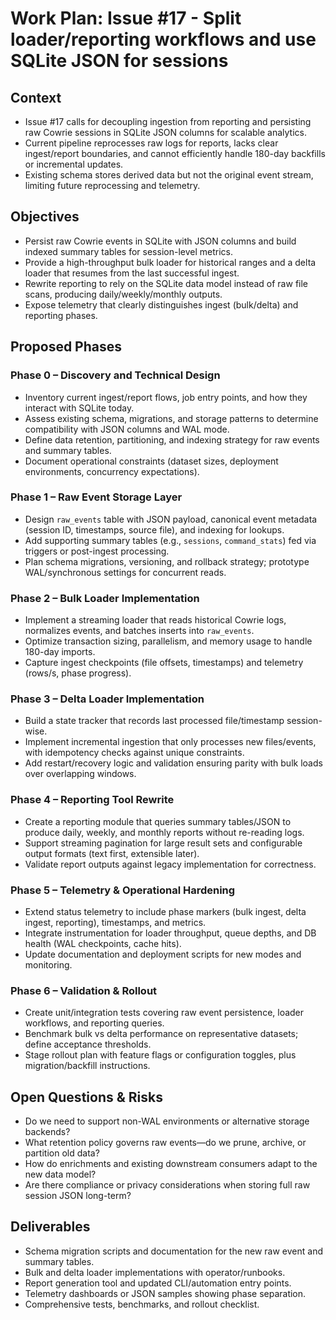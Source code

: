 # Work Plan: Issue #17 - Split loader/reporting workflows and use SQLite JSON for sessions

## Context
- Issue #17 calls for decoupling ingestion from reporting and persisting raw Cowrie sessions in SQLite JSON columns for scalable analytics.
- Current pipeline reprocesses raw logs for reports, lacks clear ingest/report boundaries, and cannot efficiently handle 180-day backfills or incremental updates.
- Existing schema stores derived data but not the original event stream, limiting future reprocessing and telemetry.

## Objectives
- Persist raw Cowrie events in SQLite with JSON columns and build indexed summary tables for session-level metrics.
- Provide a high-throughput bulk loader for historical ranges and a delta loader that resumes from the last successful ingest.
- Rewrite reporting to rely on the SQLite data model instead of raw file scans, producing daily/weekly/monthly outputs.
- Expose telemetry that clearly distinguishes ingest (bulk/delta) and reporting phases.

## Proposed Phases

### Phase 0 – Discovery and Technical Design
- Inventory current ingest/report flows, job entry points, and how they interact with SQLite today.
- Assess existing schema, migrations, and storage patterns to determine compatibility with JSON columns and WAL mode.
- Define data retention, partitioning, and indexing strategy for raw events and summary tables.
- Document operational constraints (dataset sizes, deployment environments, concurrency expectations).

### Phase 1 – Raw Event Storage Layer
- Design `raw_events` table with JSON payload, canonical event metadata (session ID, timestamps, source file), and indexing for lookups.
- Add supporting summary tables (e.g., `sessions`, `command_stats`) fed via triggers or post-ingest processing.
- Plan schema migrations, versioning, and rollback strategy; prototype WAL/synchronous settings for concurrent reads.

### Phase 2 – Bulk Loader Implementation
- Implement a streaming loader that reads historical Cowrie logs, normalizes events, and batches inserts into `raw_events`.
- Optimize transaction sizing, parallelism, and memory usage to handle 180-day imports.
- Capture ingest checkpoints (file offsets, timestamps) and telemetry (rows/s, phase progress).

### Phase 3 – Delta Loader Implementation
- Build a state tracker that records last processed file/timestamp session-wise.
- Implement incremental ingestion that only processes new files/events, with idempotency checks against unique constraints.
- Add restart/recovery logic and validation ensuring parity with bulk loads over overlapping windows.

### Phase 4 – Reporting Tool Rewrite
- Create a reporting module that queries summary tables/JSON to produce daily, weekly, and monthly reports without re-reading logs.
- Support streaming pagination for large result sets and configurable output formats (text first, extensible later).
- Validate report outputs against legacy implementation for correctness.

### Phase 5 – Telemetry & Operational Hardening
- Extend status telemetry to include phase markers (bulk ingest, delta ingest, reporting), timestamps, and metrics.
- Integrate instrumentation for loader throughput, queue depths, and DB health (WAL checkpoints, cache hits).
- Update documentation and deployment scripts for new modes and monitoring.

### Phase 6 – Validation & Rollout
- Create unit/integration tests covering raw event persistence, loader workflows, and reporting queries.
- Benchmark bulk vs delta performance on representative datasets; define acceptance thresholds.
- Stage rollout plan with feature flags or configuration toggles, plus migration/backfill instructions.

## Open Questions & Risks
- Do we need to support non-WAL environments or alternative storage backends?
- What retention policy governs raw events—do we prune, archive, or partition old data?
- How do enrichments and existing downstream consumers adapt to the new data model?
- Are there compliance or privacy considerations when storing full raw session JSON long-term?

## Deliverables
- Schema migration scripts and documentation for the new raw event and summary tables.
- Bulk and delta loader implementations with operator/runbooks.
- Report generation tool and updated CLI/automation entry points.
- Telemetry dashboards or JSON samples showing phase separation.
- Comprehensive tests, benchmarks, and rollout checklist.
